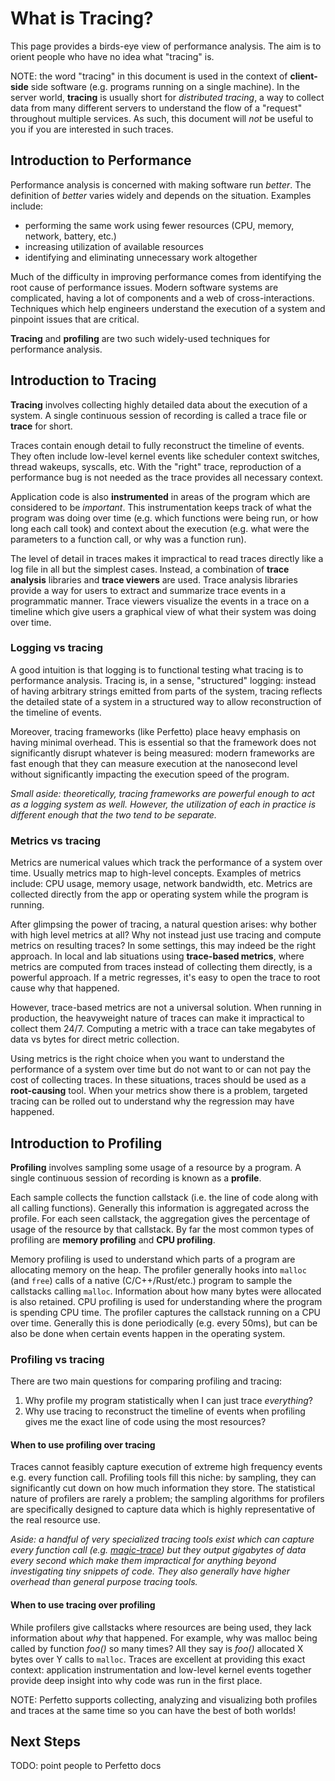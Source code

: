 # What is Tracing?

This page provides a birds-eye view of performance analysis. The aim is to
orient people who have no idea what "tracing" is.

NOTE: the word "tracing" in this document is used in the context of **client-side**
side software (e.g. programs running on a single machine). In the server world,
**tracing** is usually short for *distributed tracing*, a way to collect data from
many different servers to understand the flow of a "request" throughout multiple
services. As such, this document will *not* be useful to you if you are interested
in such traces.

## Introduction to Performance

Performance analysis is concerned with making software run _better_. The
definition of _better_ varies widely and depends on the situation. Examples
include:

- performing the same work using fewer resources (CPU, memory, network, battery,
  etc.)
- increasing utilization of available resources
- identifying and eliminating unnecessary work altogether

Much of the difficulty in improving performance comes from identifying the root
cause of performance issues. Modern software systems are complicated, having a
lot of components and a web of cross-interactions. Techniques which help
engineers understand the execution of a system and pinpoint issues that are
critical.

**Tracing** and **profiling** are two such widely-used techniques for
performance analysis.

## Introduction to Tracing

**Tracing** involves collecting highly detailed data about the execution of a
system. A single continuous session of recording is called a trace file or
**trace** for short.

Traces contain enough detail to fully reconstruct the timeline of events. They
often include low-level kernel events like scheduler context switches, thread
wakeups, syscalls, etc. With the "right" trace, reproduction of a performance
bug is not needed as the trace provides all necessary context.

Application code is also **instrumented** in areas of the program which are
considered to be _important_. This instrumentation keeps track of what the
program was doing over time (e.g. which functions were being run, or how long
each call took) and context about the execution (e.g. what were the parameters
to a function call, or why was a function run).

The level of detail in traces makes it impractical to read traces directly like
a log file in all but the simplest cases. Instead, a combination of **trace
analysis** libraries and **trace viewers** are used. Trace analysis libraries
provide a way for users to extract and summarize trace events in a programmatic
manner. Trace viewers visualize the events in a trace on a timeline which give
users a graphical view of what their system was doing over time.

### Logging vs tracing

A good intuition is that logging is to functional testing what tracing is to
performance analysis. Tracing is, in a sense, "structured" logging: instead of
having arbitrary strings emitted from parts of the system, tracing reflects the
detailed state of a system in a structured way to allow reconstruction of the
timeline of events.

Moreover, tracing frameworks (like Perfetto) place heavy emphasis on having
minimal overhead. This is essential so that the framework does not significantly
disrupt whatever is being measured: modern frameworks are fast enough that they
can measure execution at the nanosecond level without significantly impacting
the execution speed of the program.

_Small aside: theoretically, tracing frameworks are powerful enough to act as a
logging system as well. However, the utilization of each in practice is
different enough that the two tend to be separate._

### Metrics vs tracing

Metrics are numerical values which track the performance of a system over time.
Usually metrics map to high-level concepts. Examples of metrics include: CPU
usage, memory usage, network bandwidth, etc. Metrics are collected directly from
the app or operating system while the program is running.

After glimpsing the power of tracing, a natural question arises: why bother with
high level metrics at all? Why not instead just use tracing and compute metrics
on resulting traces? In some settings, this may indeed be the right approach. In
local and lab situations using **trace-based metrics**, where metrics are
computed from traces instead of collecting them directly, is a powerful
approach. If a metric regresses, it's easy to open the trace to root cause why
that happened.

However, trace-based metrics are not a universal solution. When running in
production, the heavyweight nature of traces can make it impractical to collect
them 24/7. Computing a metric with a trace can take megabytes of data vs bytes
for direct metric collection.

Using metrics is the right choice when you want to understand the performance of
a system over time but do not want to or can not pay the cost of collecting
traces. In these situations, traces should be used as a **root-causing** tool.
When your metrics show there is a problem, targeted tracing can be rolled out to
understand why the regression may have happened.

## Introduction to Profiling

**Profiling** involves sampling some usage of a resource by a program. A single
continuous session of recording is known as a **profile**.

Each sample collects the function callstack (i.e. the line of code along with
all calling functions). Generally this information is aggregated across the
profile. For each seen callstack, the aggregation gives the percentage of usage
of the resource by that callstack. By far the most common types of profiling are
**memory profiling** and **CPU profiling**.

Memory profiling is used to understand which parts of a program are allocating
memory on the heap. The profiler generally hooks into `malloc` (and `free`)
calls of a native (C/C++/Rust/etc.) program to sample the callstacks calling
`malloc`. Information about how many bytes were allocated is also retained. CPU
profiling is used for understanding where the program is spending CPU time. The
profiler captures the callstack running on a CPU over time. Generally this is
done periodically (e.g. every 50ms), but can be also be done when certain events
happen in the operating system.

### Profiling vs tracing

There are two main questions for comparing profiling and tracing:

1. Why profile my program statistically when I can just trace _everything_?
2. Why use tracing to reconstruct the timeline of events when profiling gives me
   the exact line of code using the most resources?

#### When to use profiling over tracing

Traces cannot feasibly capture execution of extreme high frequency events e.g.
every function call. Profiling tools fill this niche: by sampling, they can
significantly cut down on how much information they store. The statistical
nature of profilers are rarely a problem; the sampling algorithms for profilers
are specifically designed to capture data which is highly representative of the
real resource use.

*Aside: a handful of very specialized tracing tools exist which can capture
every function call (e.g.
[magic-trace](https://github.com/janestreet/magic-trace)) but they output
*gigabytes* of data every second which make them impractical for anything beyond
investigating tiny snippets of code. They also generally have higher overhead
than general purpose tracing tools.*

#### When to use tracing over profiling

While profilers give callstacks where resources are being used, they lack
information about _why_ that happened. For example, why was malloc being called
by function _foo()_ so many times? All they say is _foo()_ allocated X bytes
over Y calls to `malloc`. Traces are excellent at providing this exact context:
application instrumentation and low-level kernel events together provide deep
insight into why code was run in the first place.

NOTE: Perfetto supports collecting, analyzing and visualizing both profiles and
traces at the same time so you can have the best of both worlds!

## Next Steps

TODO: point people to Perfetto docs
